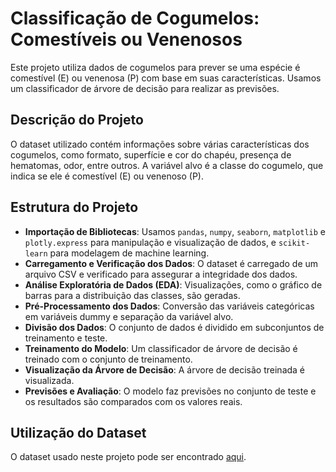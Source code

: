 # Classificação de Cogumelos: Comestíveis ou Venenosos

Este projeto utiliza dados de cogumelos para prever se uma espécie é comestível (E) ou venenosa (P) com base em suas características. Usamos um classificador de árvore de decisão para realizar as previsões.

## Descrição do Projeto

O dataset utilizado contém informações sobre várias características dos cogumelos, como formato, superfície e cor do chapéu, presença de hematomas, odor, entre outros. A variável alvo é a classe do cogumelo, que indica se ele é comestível (E) ou venenoso (P).

## Estrutura do Projeto

- **Importação de Bibliotecas**: Usamos `pandas`, `numpy`, `seaborn`, `matplotlib` e `plotly.express` para manipulação e visualização de dados, e `scikit-learn` para modelagem de machine learning.
- **Carregamento e Verificação dos Dados**: O dataset é carregado de um arquivo CSV e verificado para assegurar a integridade dos dados.
- **Análise Exploratória de Dados (EDA)**: Visualizações, como o gráfico de barras para a distribuição das classes, são geradas.
- **Pré-Processamento dos Dados**: Conversão das variáveis categóricas em variáveis dummy e separação da variável alvo.
- **Divisão dos Dados**: O conjunto de dados é dividido em subconjuntos de treinamento e teste.
- **Treinamento do Modelo**: Um classificador de árvore de decisão é treinado com o conjunto de treinamento.
- **Visualização da Árvore de Decisão**: A árvore de decisão treinada é visualizada.
- **Previsões e Avaliação**: O modelo faz previsões no conjunto de teste e os resultados são comparados com os valores reais.

## Utilização do Dataset
O dataset usado neste projeto pode ser encontrado [aqui](https://www.kaggle.com/datasets/devzohaib/mushroom-edibility-classification).
